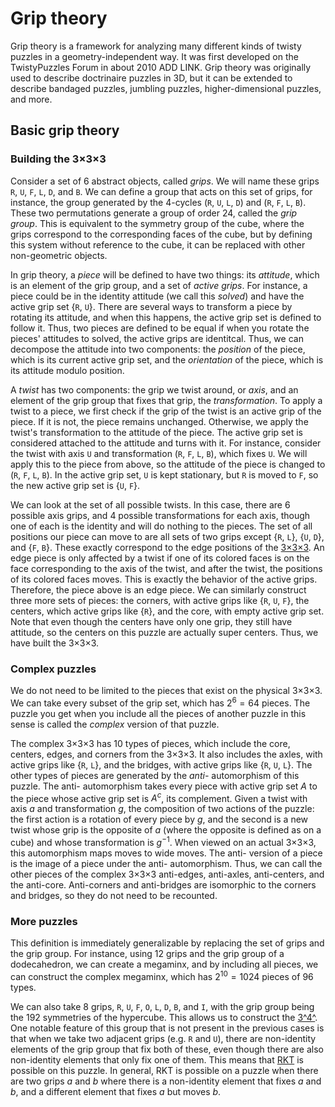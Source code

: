 # Grip theory

Grip theory is a framework for analyzing many different kinds of twisty puzzles in a geometry-independent way. It was first developed on the TwistyPuzzles Forum in about 2010 ADD LINK. Grip theory was originally used to describe doctrinaire puzzles in 3D, but it can be extended to describe bandaged puzzles, jumbling puzzles, higher-dimensional puzzles, and more.

## Basic grip theory

### Building the 3×3×3

Consider a set of 6 abstract objects, called *grips*. We will name these grips `R`, `U`, `F`, `L`, `D`, and `B`. We can define a group that acts on this set of grips, for instance, the group generated by the 4-cycles (`R`, `U`, `L`, `D`) and (`R`, `F`, `L`, `B`). These two permutations generate a group of order 24, called the *grip group*. This is equivalent to the symmetry group of the cube, where the grips correspond to the corresponding faces of the cube, but by defining this system without reference to the cube, it can be replaced with other non-geometric objects.

In grip theory, a *piece* will be defined to have two things: its *attitude*, which is an element of the grip group, and a set of *active grips*. For instance, a piece could be in the identity attitude (we call this *solved*) and have the active grip set {`R`, `U`}. There are several ways to transform a piece by rotating its attitude, and when this happens, the active grip set is defined to follow it. Thus, two pieces are defined to be equal if when you rotate the pieces' attitudes to solved, the active grips are identitcal. Thus, we can decompose the attitude into two components: the *position* of the piece, which is its current active grip set, and the *orientation* of the piece, which is its attitude modulo position.

A *twist* has two components: the grip we twist around, or *axis*, and an element of the grip group that fixes that grip, the *transformation*. To apply a twist to a piece, we first check if the grip of the twist is an active grip of the piece. If it is not, the piece remains unchanged. Otherwise, we apply the twist's transformation to the attitude of the piece. The active grip set is considered attached to the attitude and turns with it. For instance, consider the twist with axis `U` and transformation (`R`, `F`, `L`, `B`), which fixes `U`. We will apply this to the piece from above, so the attitude of the piece is changed to (`R`, `F`, `L`, `B`). In the active grip set, `U` is kept stationary, but `R` is moved to `F`, so the new active grip set is {`U`, `F`}.

We can look at the set of all possible twists. In this case, there are 6 possible axis grips, and 4 possible transformations for each axis, though one of each is the identity and will do nothing to the pieces. The set of all positions our piece can move to are all sets of two grips except {`R`, `L`}, {`U`, `D`}, and {`F`, `B`}. These exactly correspond to the edge positions of the [3×3×3](/puzzles/3x3x3.md). An edge piece is only affected by a twist if one of its colored faces is on the face corresponding to the axis of the twist, and after the twist, the positions of its colored faces moves. This is exactly the behavior of the active grips. Therefore, the piece above is an edge piece. We can similarly construct three more sets of pieces: the corners, with active grips like {`R`, `U`, `F`}, the centers, which active grips like {`R`}, and the core, with empty active grip set. Note that even though the centers have only one grip, they still have attitude, so the centers on this puzzle are actually super centers. Thus, we have built the 3×3×3.

### Complex puzzles

We do not need to be limited to the pieces that exist on the physical 3×3×3. We can take every subset of the grip set, which has $2^6 = 64$ pieces. The puzzle you get when you include all the pieces of another puzzle in this sense is called the *complex* version of that puzzle. 

The complex 3×3×3 has 10 types of pieces, which include the core, centers, edges, and corners from the 3×3×3. It also includes the axles, with active grips like {`R`, `L`}, and the bridges, with active grips like {`R`, `U`, `L`}. The other types of pieces are generated by the *anti-* automorphism of this puzzle. The anti- automorphism takes every piece with active grip set $A$ to the piece whose active grip set is $A^c$, its complement. Given a twist with axis $a$ and transformation $g$, the composition of two actions of the puzzle: the first action is a rotation of every piece by $g$, and the second is a new twist whose grip is the opposite of $a$ (where the opposite is defined as on a cube) and whose transformation is $g^{-1}$. When viewed on an actual 3×3×3, this automorphism maps moves to wide moves. The anti- version of a piece is the image of a piece under the anti- automorphism. Thus, we can call the other pieces of the complex 3×3×3 anti-edges, anti-axles, anti-centers, and the anti-core. Anti-corners and anti-bridges are isomorphic to the corners and bridges, so they do not need to be recounted.

### More puzzles

This definition is immediately generalizable by replacing the set of grips and the grip group. For instance, using 12 grips and the grip group of a dodecahedron, we can create a megaminx, and by including all pieces, we can construct the complex megaminx, which has $2^{10} = 1024$ pieces of 96 types.

We can also take 8 grips, `R`, `U`, `F`, `O`, `L`, `D`, `B`, and `I`, with the grip group being the 192 symmetries of the hypercube. This allows us to construct the [3^4^](/puzzles/3x3x3x3.md). One notable feature of this group that is not present in the previous cases is that when we take two adjacent grips (e.g. `R` and `U`), there are non-identity elements of the grip group that fix both of these, even though there are also non-identity elements that only fix one of them. This means that [RKT](/techniques/rkt.md) is possible on this puzzle. In general, RKT is possible on a puzzle when there are two grips $a$ and $b$ where there is a non-identity element that fixes $a$ and $b$, and a different element that fixes $a$ but moves $b$.

